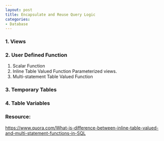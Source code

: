 ```yaml
---
layout: post
title: Encapsulate and Reuse Query Logic
categories:
- Database
---
```


### 1. Views
### 2. User Defined Function
1. Scalar Function
2. Inline Table Valued Function
Parameterized views. 
3. Multi-statement Table Valued Function

### 3. Temporary Tables
### 4. Table Variables

### Resource:
<https://www.quora.com/What-is-difference-between-inline-table-valued-and-multi-statement-functions-in-SQL>